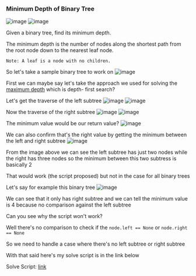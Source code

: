 <h3> Minimum Depth of Binary Tree </h3>

![image](https://github.com/h4ckyou/h4ckyou.github.io/assets/127159644/1a5102e9-5123-4421-b14b-81638cbc7314)
![image](https://github.com/h4ckyou/h4ckyou.github.io/assets/127159644/bef6813c-b592-49c8-94d0-f13f341fa107)

Given a binary tree, find its minimum depth.

The minimum depth is the number of nodes along the shortest path from the root node down to the nearest leaf node.

```
Note: A leaf is a node with no children.
```

So let's take a sample binary tree to work on
![image](https://github.com/h4ckyou/h4ckyou.github.io/assets/127159644/d219a417-8d99-4f4a-98bd-7f037533e844)

First we can maybe say let's take the approach we used for solving the [maximum depth](https://h4ckyou.github.io/posts/programming/Leetcode/Maximum%20Depth%20of%20Binary%20Tree/solve.html) which is depth- first search?

Let's get the traverse of the left subtree
![image](https://github.com/h4ckyou/h4ckyou.github.io/assets/127159644/1c77af27-2dcb-49dd-a269-f985eb08c5b6)
![image](https://github.com/h4ckyou/h4ckyou.github.io/assets/127159644/4e968688-9f93-4e8e-b004-d6d378e28265)

Now the traverse of the right subtree
![image](https://github.com/h4ckyou/h4ckyou.github.io/assets/127159644/ba0139d0-bd35-47e0-abf6-b8d51e77bc0c)
![image](https://github.com/h4ckyou/h4ckyou.github.io/assets/127159644/7dd8ccac-0b20-408f-9d93-66da906c5c02)

The minimum value would be our return value?
![image](https://github.com/h4ckyou/h4ckyou.github.io/assets/127159644/1808af97-9134-4321-801f-cfdac9ea5b37)

We can also confirm that's the right value by getting the minimum between the left and right subtree
![image](https://github.com/h4ckyou/h4ckyou.github.io/assets/127159644/92147202-3a90-4594-92f1-a7e95c878613)

From the image above we can see the left subtree has just two nodes while the right has three nodes so the minimum between this two subtress is basically 2 

That would work (the script proposed) but not in the case for all binary trees

Let's say for example this binary tree
![image](https://github.com/h4ckyou/h4ckyou.github.io/assets/127159644/ce5dc5b8-fd33-4007-bdeb-ef146b6645a8)

We can see that it only has right subtree and we can tell the minimum value is 4 because no comparison against the left subtree

Can you see why the script won't work?

Well there's no comparison to check if the `node.left == None` or `node.right == None` 

So we need to handle a case where there's no left subtree or right subtree

With that said here's my solve script is in the link below

Solve Script: [link]()
